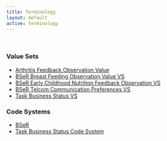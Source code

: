 ```yaml
---
title: Terminology
layout: default
active: terminology
---
```

<!-- { :.no_toc } -->
<!-- TOC  the css styling for this is \pages\assets\css\project.css under 'markdown-toc'-->
<!-- * Do not remove this line (it will not be displayed)
{:toc} -->
<!-- end TOC -->

<br/>

### Value Sets

- [Arthritis Feedback Observation Value](ValueSet-BSeR-ArthritisFeedbackObservationValueVS.html)
- [BSeR Breast Feeding Observation Value VS](ValueSet-BSeR-BreastFeedingObservationValueVS.html)
- [BSeR Early Childhood Nutrition Feedback Observation VS](ValueSet-BSeR-EarlyChildhoodNutritionFeedbackObservationVS.html)
- [BSeR Telcom Communication Preferences VS](ValueSet-BSeR-TelcomCommunicationPreferencesVS.html)
- [Task Business Status VS](ValueSet-TaskBusinessStatusVS.html)


### Code Systems

- [BSeR](CodeSystem-bser.html)
- [Task Business Status Code System](CodeSystem-TaskBusinessStatusCS.html)


